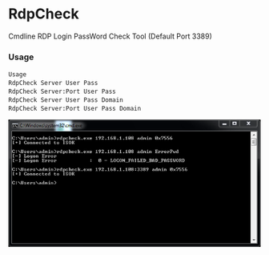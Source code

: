 # RdpCheck
Cmdline RDP Login PassWord Check Tool (Default Port 3389)

### Usage
```Bash
Usage
RdpCheck Server User Pass
RdpCheck Server:Port User Pass
RdpCheck Server User Pass Domain
RdpCheck Server:Port User Pass Domain
```

![image](https://github.com/0x7556/RdpCheck/blob/master/rdpcheck.PNG)
